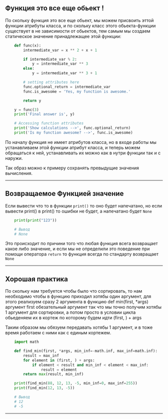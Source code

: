Функция это все еще обьект !
---

По скольку функция  это все еще обьект, мы можем присвоить эттой функции 
атрибуты класса, и по скольку класс этого обьекта-функции существует в не 
зависимости от обьектов, тем самым мы создаем статическое значение принадлежащее
этой функции:

```python
    def func(x):
        intermediate_var = x ** 2 + x + 1

        if intermediate_var % 2:
            y = intermediate_var ** 3
        else:
            y = intermediate_var ** 3 + 1

        # setting attributes here
        func.optional_return = intermediate_var
        func.is_awesome = 'Yes, my function is awesome.'

        return y

    y = func(3)
    print('Final answer is', y)

    # Accessing function attributes
    print('Show calculations -->', func.optional_return)
    print('Is my function awesome? -->', func.is_awesome)
```
    
По началу функция не имеет атрибутов класса, но в входе работы мы устанавливаем
этой функции атрибут класса, и теперь можем обращаться к ней, устанавливать их
можно как в нутри функции так и с наружи.

Так образ можно к примеру сохранять превыдущие значения вычисления.

---

Возвращаемое Функцией значение
---
Если вывести что то в функции `print()` то оно будет напечатано, но 
если вывести print() в print() то ошибки не будет, а напечатано 
будет `None`

```python
    print(print("123"))

    # Вывод
    # None
```

Это происходит по причини того что любая функция всега возвращает 
какое либо значение, и если мы не определили это поведение при помощи
оператора `return` то функция всегда по стандарту возвращает `None`

---

Хорошая практика
---

По скольку нам требуется чтобы было что сортировать, то нам
необходимо чтобы в функцию приходил хотябы один аргумент, для
этого реализуем сразу 2 аргумента в функцию def min(first, *args)
аргумент first обезательный аргумент так что мы точно получим 
хотябы 1 аргумент для сортировки, а потом просто в условии цикла
обьеденяем их в кортеж по которому будем идти (first, ) + args

Таким образом мы обязуем передавать хотябы 1 аргумент, и в тоже 
время работаем с ними как с единым кортежем. 

```python
    import math

    def find_min(first, *args, min_inf=-math.inf, max_inf=math.inf):
        result = max_inf
        for element in (first, ) + args:
            if element < result and min_inf < element < max_inf:
                result = element
        return max(result, min_inf)

    print(find_min(88, 12, 13, -5, min_inf=0, max_inf=255))
    print(find_min(12, 13, -5))

    # Вывод
    # 12
    # -5
```
---